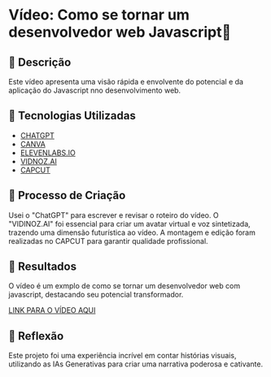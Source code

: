# Vídeo: Como se tornar um desenvolvedor web Javascript🎥

## 📒 Descrição
Este vídeo apresenta uma visão rápida e envolvente do potencial e da aplicação do Javascript nno desenvolvimento web.

## 🤖 Tecnologias Utilizadas
- [CHATGPT](https://openai.com/chatgpt/)
- [CANVA](https://www.canva.com/)
- [ELEVENLABS.IO](https://elevenlabs.io/app/sign-up?redirect=/app/speech-synthesis)
- [VIDNOZ.AI](https://aiapp-pt.vidnoz.com/video/index.html)
- [CAPCUT](https://www.capcut.com/pt-br/)

## 🧐 Processo de Criação
Usei o "ChatGPT" para escrever e revisar o roteiro do vídeo. O "VIDINOZ.AI" foi essencial para criar um avatar virtual e voz sintetizada, trazendo uma dimensão futurística ao vídeo. A montagem e edição foram realizadas no CAPCUT para garantir qualidade profissional.

## 🚀 Resultados
O vídeo é um exmplo de como se tornar um desenvolvedor web com javascript, destacando seu potencial transformador.

[LINK PARA O VÍDEO AQUI](https://github.com/acinfo33/lab-natty-or-not/blob/main/desenvolvedor-web-javascript%20(1).mp4)

## 💭 Reflexão
Este projeto foi uma experiência incrível em contar histórias visuais, utilizando as IAs Generativas para criar uma narrativa poderosa e cativante.
